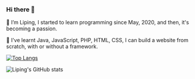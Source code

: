 ### Hi there 👋

 🔭 I’m Liping, I started to learn programming since May, 2020, and then, it's becoming a passion.

 🌱 I've learnt Java, JavaScript, PHP, HTML, CSS, I can build a website from scratch, with or without a framework.


[![Top Langs](https://github-readme-stats.vercel.app/api/top-langs/?username=Lime5005&layout=compact)](https://github.com/Lime5005/github-readme-stats)   

![Liping's GitHub stats](https://github-readme-stats.vercel.app/api?username=Lime5005&show_icons=true&theme=vue-dark)
